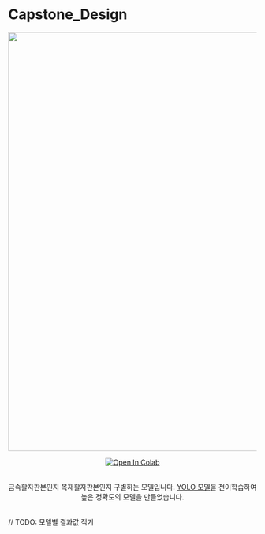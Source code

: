 # Capstone_Design
<div align="center">
  <p>
    <a align="center" href="https://github.com/Chaelsy-kim/Capstone_Design" target="_blank">
      <img width="850" src="https://user-images.githubusercontent.com/51262434/201677642-1f8273d5-15f6-4980-92a4-7fcb51e84475.png"></a>
  </p>

  <div>
    <a href="https://colab.research.google.com/drive/1ucTPBdeuFCH8yVHlZkP-Gl2MnlZ_PpzO?usp=sharing"><img src="https://colab.research.google.com/assets/colab-badge.svg" alt="Open In Colab"></a>
  </div>

  <br>
  <p>
    금속활자판본인지 목재활자판본인지 구별하는 모델입니다. <a href="https://github.com/ultralytics/yolov5">YOLO 모델</a>을 전이학습하여 높은 정확도의 모델을 만들었습니다.
    <br><br>
  </p>
</div>
// TODO: 모델별 결과값 적기
